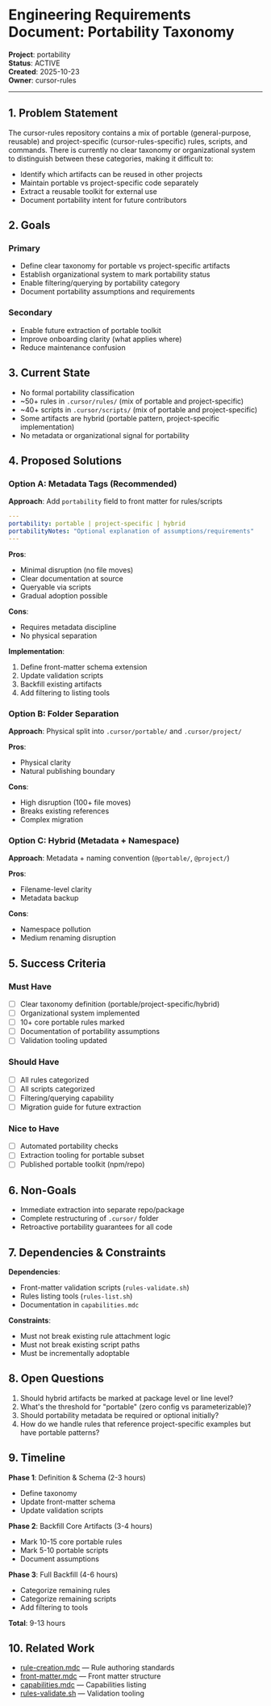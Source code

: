 # Engineering Requirements Document: Portability Taxonomy

**Project**: portability  
**Status**: ACTIVE  
**Created**: 2025-10-23  
**Owner**: cursor-rules

---

## 1. Problem Statement

The cursor-rules repository contains a mix of portable (general-purpose, reusable) and project-specific (cursor-rules-specific) rules, scripts, and commands. There is currently no clear taxonomy or organizational system to distinguish between these categories, making it difficult to:

- Identify which artifacts can be reused in other projects
- Maintain portable vs project-specific code separately
- Extract a reusable toolkit for external use
- Document portability intent for future contributors

## 2. Goals

### Primary

- Define clear taxonomy for portable vs project-specific artifacts
- Establish organizational system to mark portability status
- Enable filtering/querying by portability category
- Document portability assumptions and requirements

### Secondary

- Enable future extraction of portable toolkit
- Improve onboarding clarity (what applies where)
- Reduce maintenance confusion

## 3. Current State

- No formal portability classification
- ~50+ rules in `.cursor/rules/` (mix of portable and project-specific)
- ~40+ scripts in `.cursor/scripts/` (mix of portable and project-specific)
- Some artifacts are hybrid (portable pattern, project-specific implementation)
- No metadata or organizational signal for portability

## 4. Proposed Solutions

### Option A: Metadata Tags (Recommended)

**Approach**: Add `portability` field to front matter for rules/scripts

```yaml
---
portability: portable | project-specific | hybrid
portabilityNotes: "Optional explanation of assumptions/requirements"
---
```

**Pros**:

- Minimal disruption (no file moves)
- Clear documentation at source
- Queryable via scripts
- Gradual adoption possible

**Cons**:

- Requires metadata discipline
- No physical separation

**Implementation**:

1. Define front-matter schema extension
2. Update validation scripts
3. Backfill existing artifacts
4. Add filtering to listing tools

### Option B: Folder Separation

**Approach**: Physical split into `.cursor/portable/` and `.cursor/project/`

**Pros**:

- Physical clarity
- Natural publishing boundary

**Cons**:

- High disruption (100+ file moves)
- Breaks existing references
- Complex migration

### Option C: Hybrid (Metadata + Namespace)

**Approach**: Metadata + naming convention (`@portable/`, `@project/`)

**Pros**:

- Filename-level clarity
- Metadata backup

**Cons**:

- Namespace pollution
- Medium renaming disruption

## 5. Success Criteria

### Must Have

- [ ] Clear taxonomy definition (portable/project-specific/hybrid)
- [ ] Organizational system implemented
- [ ] 10+ core portable rules marked
- [ ] Documentation of portability assumptions
- [ ] Validation tooling updated

### Should Have

- [ ] All rules categorized
- [ ] All scripts categorized
- [ ] Filtering/querying capability
- [ ] Migration guide for future extraction

### Nice to Have

- [ ] Automated portability checks
- [ ] Extraction tooling for portable subset
- [ ] Published portable toolkit (npm/repo)

## 6. Non-Goals

- Immediate extraction into separate repo/package
- Complete restructuring of `.cursor/` folder
- Retroactive portability guarantees for all code

## 7. Dependencies & Constraints

**Dependencies**:

- Front-matter validation scripts (`rules-validate.sh`)
- Rules listing tools (`rules-list.sh`)
- Documentation in `capabilities.mdc`

**Constraints**:

- Must not break existing rule attachment logic
- Must not break existing script paths
- Must be incrementally adoptable

## 8. Open Questions

1. Should hybrid artifacts be marked at package level or line level?
2. What's the threshold for "portable" (zero config vs parameterizable)?
3. Should portability metadata be required or optional initially?
4. How do we handle rules that reference project-specific examples but have portable patterns?

## 9. Timeline

**Phase 1**: Definition & Schema (2-3 hours)

- Define taxonomy
- Update front-matter schema
- Update validation scripts

**Phase 2**: Backfill Core Artifacts (3-4 hours)

- Mark 10-15 core portable rules
- Mark 5-10 portable scripts
- Document assumptions

**Phase 3**: Full Backfill (4-6 hours)

- Categorize remaining rules
- Categorize remaining scripts
- Add filtering to tools

**Total**: 9-13 hours

## 10. Related Work

- [rule-creation.mdc](../../.cursor/rules/rule-creation.mdc) — Rule authoring standards
- [front-matter.mdc](../../.cursor/rules/front-matter.mdc) — Front matter structure
- [capabilities.mdc](../../.cursor/rules/capabilities.mdc) — Capabilities listing
- [rules-validate.sh](../../.cursor/scripts/rules-validate.sh) — Validation tooling
